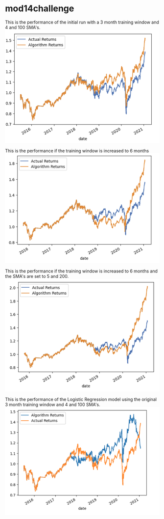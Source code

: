 # mod14challenge

This is the performance of the initial run with a 3 month training window and 4 and 100 SMA's.
![original chart](https://github.com/mike501b/mod14challenge/blob/main/Images/Original%20Returns.png)


This is the performance if the training window is increased to 6 months
![6 month window chart](https://github.com/mike501b/mod14challenge/blob/main/Images/Increased%20training%20window%20to%206%20months.png)

This is the performance if the training window is increased to 6 months and the SMA's are set to 5 and 200.
![6 month and 5 and 200 SMA Chart](https://github.com/mike501b/mod14challenge/blob/main/Images/6%20month%20training%20and%205%20and%20200%20SMAs.png)

This is the performance of the Logistic Regression model using the original 3 month training window and 4 and 100 SMA's.
![6 month and 5 and 200 SMA Chart](https://github.com/mike501b/mod14challenge/blob/main/Images/Logistic%20Regression%20model.png)